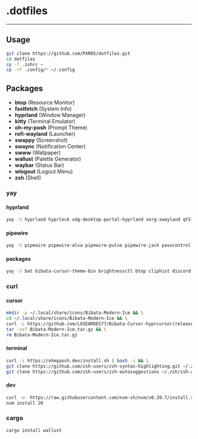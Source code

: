 # .dotfiles
---

## Usage
```sh
git clone https://github.com/PXR05/dotfiles.git
cd dotfiles
cp -f .zshrc ~
cp -rf .config/* ~/.config
```

## Packages
- **btop** (Resource Monitor)
- **fastfetch** (System Info)
- **hyprland** (Window Manager)
- **kitty** (Terminal Emulator)
- **oh-my-posh** (Prompt Theme)
- **rofi-wayland** (Launcher)
- **swappy** (Screenshot)
- **swaync** (Notification Center)
- **swww** (Wallpaper)
- **wallust** (Palette Generator)
- **waybar** (Status Bar)
- **wlogout** (Logout Menu)
- **zsh** (Shell)
  
### yay
#### hyprland
```sh
yay -S hyprland hyprlock xdg-desktop-portal-hyprland xorg-xwayland qt5-wayland qt6-wayland qt5ct qt6ct libva libva-nvidia-driver-git linux-headers 
```
#### pipewire
```sh
yay -S pipewire pipewire-alsa pipewire-pulse pipewire-jack pavucontrol wireplumber
```
#### packages
```sh
yay -S bat bibata-cursor-theme-bin brightnessctl btop cliphist discord eza fastfetch firefox kitty neovim nwg-look pamixer ripgrep rofi-wayland swappy swaync swww thunar waybar wlogout zsh
```

### curl
#### cursor
```sh
mkdir -p ~/.local/share/icons/Bibata-Modern-Ice && \
cd ~/.local/share/icons/Bibata-Modern-Ice && \
curl -L https://github.com/LOSEARDES77/Bibata-Cursor-hyprcursor/releases/download/1.0/hypr_Bibata-Modern-Ice.tar.gz > Bibata-Modern-Ice.tar.gz && \
tar -xzf Bibata-Modern-Ice.tar.gz && \
rm Bibata-Modern-Ice.tar.gz
```
#### terminal
```sh
curl -s https://ohmyposh.dev/install.sh | bash -s && \
git clone https://github.com/zsh-users/zsh-syntax-highlighting.git ~/.zsh/zsh-syntax-highlighting && \
git clone https://github.com/zsh-users/zsh-autosuggestions ~/.zsh/zsh-autosuggestions
```
#### dev
```sh
curl -o- https://raw.githubusercontent.com/nvm-sh/nvm/v0.39.7/install.sh | bash && \
nvm install 20
```

### cargo
```sh
cargo install wallust
```
